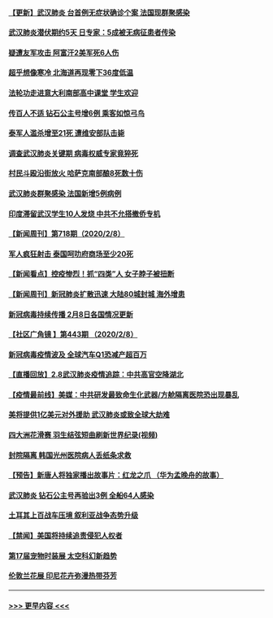 #### [【更新】武汉肺炎 台首例无症状确诊个案 法国现群聚感染](../pages/prog202/a102770740.md?t=02091911) 
#### [武汉肺炎潜伏期约5天 日专家：5成被无病征患者传染](../pages/prog202/a102773145.md?t=02091911) 
#### [疑遭友军攻击 阿富汗2美军死6人伤](../pages/prog202/a102773140.md?t=02091911) 
#### [超乎想像寒冷 北海道再现零下36度低温](../pages/prog202/a102773122.md?t=02091911) 
#### [法轮功走进意大利南部高中课堂 学生欢迎](../pages/prog202/a102773105.md?t=02091911) 
#### [传百人不适 钻石公主号增6例 乘客如惊弓鸟](../pages/prog202/a102773051.md?t=02091911) 
#### [泰军人滥杀增至21死 遭维安部队击毙](../pages/prog202/a102772913.md?t=02091911) 
#### [调查武汉肺炎关键期 病毒权威专家竟猝死](../pages/prog202/a102773033.md?t=02091911) 
#### [村民斗殴沿街放火 哈萨克南部酿8死数十伤](../pages/prog202/a102772980.md?t=02091911) 
#### [武汉肺炎群聚感染 法国新增5例病例](../pages/prog202/a102772957.md?t=02091911) 
#### [印度滞留武汉学生10人发烧 中共不允搭撤侨专机](../pages/prog202/a102772946.md?t=02091911) 
#### [【新闻周刊】第718期（2020/2/8）](../pages/prog202/a102772921.md?t=02091911) 
#### [军人疯狂射击 泰国呵叻府商场至少20死](../pages/prog202/a102772833.md?t=02091911) 
#### [【新闻看点】控疫惨烈！抓“四类”人 女子脖子被扭断](../pages/prog202/a102772896.md?t=02091911) 
#### [【新闻周刊】新冠肺炎扩散迅速 大陆80城封城 海外增患](../pages/prog202/a102772852.md?t=02091911) 
#### [新冠病毒持续传播 2月8日各国情况更新](../pages/prog202/a102772826.md?t=02091911) 
#### [【社区广角镜  】第443期  （2020/2/8）](../pages/prog202/a102772736.md?t=02091911) 
#### [新冠病毒疫情波及 全球汽车Q1恐减产超百万](../pages/prog202/a102772695.md?t=02091911) 
#### [【直播回放】2.8武汉肺炎疫情追踪：中共高官空降湖北](../pages/prog202/a102772618.md?t=02091911) 
#### [【疫情最前线】美媒：中共研发最致命生化武器/方舱隔离医院恐出现暴乱](../pages/prog202/a102772439.md?t=02091911) 
#### [美将提供1亿美元对外援助 武汉肺炎或致全球大劫难](../pages/prog202/a102772361.md?t=02091911) 
#### [四大洲花滑赛 羽生结弦短曲刷新世界纪录(视频)](../pages/prog202/a102772341.md?t=02091911) 
#### [封院隔离 韩国光州医院病人丢纸条求救](../pages/prog202/a102772282.md?t=02091911) 
#### [【预告】新唐人将独家播出故事片：红龙之爪 （华为孟晚舟的故事）](../pages/prog202/a102767728.md?t=02091911) 
#### [武汉肺炎 钻石公主号再验出3例 全船64人感染](../pages/prog202/a102771726.md?t=02091911) 
#### [土耳其上百战车压境 叙利亚战争态势升级](../pages/prog202/a102772132.md?t=02091911) 
#### [【禁闻】美国将持续追责侵犯人权者](../pages/prog202/a102772042.md?t=02091911) 
#### [第17届宠物时装展 太空科幻新趋势](../pages/prog202/a102772033.md?t=02091911) 
#### [伦敦兰花展 印尼花卉弥漫热带芬芳](../pages/prog202/a102772026.md?t=02091911) 

----
#### [ >>> 更早内容 <<< ](../indexes/prog202-earlier.md)
